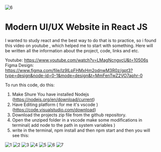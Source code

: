 ![6](https://github.com/DachiBR/FirstReactProject/assets/75274431/dc7b658e-e119-456e-9232-28802602875f)
# Modern UI/UX Website in React JS
I wanted to study react and the best way to do that is to practice, so i found this video on youtube , which helped me to start with something. Here will be written all the information about the project, code, links and etc.

Youtube: https://www.youtube.com/watch?v=LMagNcngvcU&t=10506s
Figma Design: https://www.figma.com/file/lz9lLpFHMxHm2odnwM3R0z/gpt3?type=design&node-id=0-1&mode=design&t=MmFenTwZ2VO7aphr-0

To run this code, do this:

1) Make Shure You have installed Nodejs (https://nodejs.org/en/download/current)
2) Have Editing platform ( for me it's vscode ) (https://code.visualstudio.com/download)
3) Download the projects zip file from the github repository.
4) Open the unziped folder in a vscode make some modifications in terminal( add node to the path in system variables )
5) write in the terminal, npm install and then npm start and then you will see this:

![1](https://github.com/DachiBR/FirstReactProject/assets/75274431/4d0ca20b-08be-46f6-a799-b0ed86cd3c72)
![2](https://github.com/DachiBR/FirstReactProject/assets/75274431/39b3d215-a0d9-4f59-8716-5190e40a87d4)
![3](https://github.com/DachiBR/FirstReactProject/assets/75274431/6c25d868-dea5-4d27-b714-e1b8c62f3cdc)
![4](https://github.com/DachiBR/FirstReactProject/assets/75274431/aa88d5ac-fb3b-418c-a2a3-30bade7bf98f)
![5](https://github.com/DachiBR/FirstReactProject/assets/75274431/0cbe1392-cacb-450e-8309-039239c033f1)
![6](https://github.com/DachiBR/FirstReactProject/assets/75274431/3f8aee38-3158-4bc7-9893-1a305598997a)
![7](https://github.com/DachiBR/FirstReactProject/assets/75274431/13ae107e-5f07-44d5-8098-781784eef57f)
